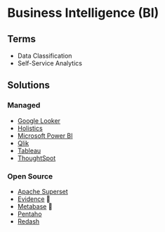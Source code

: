 # Business Intelligence (BI)

## Terms

- Data Classification
- Self-Service Analytics

## Solutions

### Managed

- [Google Looker](/gcp/looker.md)
- [Holistics](https://holistics.io)
- [Microsoft Power BI](/microsoft/powerbi.md)
- [Qlik](https://qlik.com)
- [Tableau](https://tableau.com)
- [ThoughtSpot](https://thoughtspot.com)

<!--
https://github.com/lightdash/lightdash
https://sisense.com
-->

### Open Source

- [Apache Superset](/apache/superset.md)
- [Evidence](/evidence/README.md) 🌟
- [Metabase](/metabase/README.md) 🌟
- [Pentaho](/pentaho/README.md)
- [Redash](/redash.md)

<!--
https://github.com/frappe/insights
https://github.com/evidence-dev/evidence
https://github.com/ankane/blazer
-->
